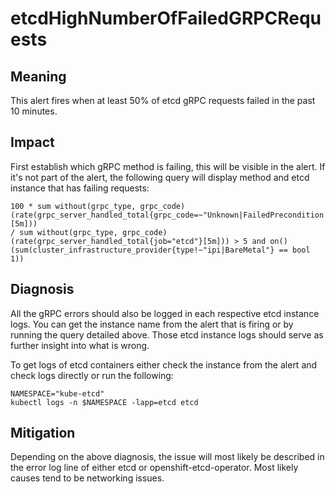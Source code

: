 # etcdHighNumberOfFailedGRPCRequests

## Meaning

This alert fires when at least 50% of etcd gRPC requests failed in the past 10
minutes.

## Impact

First establish which gRPC method is failing, this will be visible in the alert.
If it's not part of the alert, the following query will display method and etcd
instance that has failing requests:

```promql
100 * sum without(grpc_type, grpc_code)
(rate(grpc_server_handled_total{grpc_code=~"Unknown|FailedPrecondition|ResourceExhausted|Internal|Unavailable|DataLoss|DeadlineExceeded",job="etcd"}[5m]))
/ sum without(grpc_type, grpc_code)
(rate(grpc_server_handled_total{job="etcd"}[5m])) > 5 and on()
(sum(cluster_infrastructure_provider{type!~"ipi|BareMetal"} == bool 1))
```

## Diagnosis

All the gRPC errors should also be logged in each respective etcd instance logs.
You can get the instance name from the alert that is firing or by running the
query detailed above. Those etcd instance logs should serve as further insight
into what is wrong.

To get logs of etcd containers either check the instance from the alert and
check logs directly or run the following:

```shell
NAMESPACE="kube-etcd"
kubectl logs -n $NAMESPACE -lapp=etcd etcd
```

## Mitigation

Depending on the above diagnosis, the issue will most likely be described in the
error log line of either etcd or openshift-etcd-operator. Most likely causes
tend to be networking issues.
